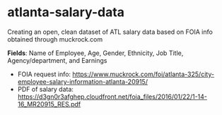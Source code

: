# atlanta-salary-data
Creating an open, clean dataset of ATL salary data based on FOIA info obtained through muckrock.com

**Fields**: Name of Employee, Age, Gender, Ethnicity, Job Title, Agency/department, and Earnings

* FOIA request info: https://www.muckrock.com/foi/atlanta-325/city-employee-salary-information-atlanta-20915/
* PDF of salary data: https://d3gn0r3afghep.cloudfront.net/foia_files/2016/01/22/1-14-16_MR20915_RES.pdf

